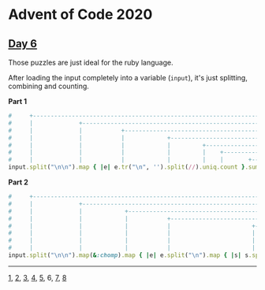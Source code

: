 # Advent of Code 2020

## [Day 6](http://adventofcode.com/2020/day/6)

Those puzzles are just ideal for the ruby language.

After loading the input completely into a variable (`input`), it's just
splitting, combining and counting.

**Part 1**

```ruby
#     +------------------------------------------------------------------------------ Split each group
#     |             +---------------------------------------------------------------- Each group
#     |             |           +---------------------------------------------------- Remove line breaks
#     |             |           |            +--------------------------------------- Split each answer
#     |             |           |            |         +----------------------------- Remove duplicates
#     |             |           |            |         |    +------------------------ Count answers
#     |             |           |            |         |    |       +---------------- Get sum
input.split("\n\n").map { |e| e.tr("\n", '').split(//).uniq.count }.sum
```

**Part 2**

```ruby
#     +------------------------------------------------------------------------------------------------ Split groups
#     |             +---------------------------------------------------------------------------------- Remove linebreak from last group
#     |             |            +--------------------------------------------------------------------- For each group
#     |             |            |           +--------------------------------------------------------- Split each answer
#     |             |            |           |                       +--------------------------------- Split each cwpositive answer
#     |             |            |           |                       |           +--------------------- Only get the ones available for all
#     |             |            |           |                       |           |          +---------- Count them
#     |             |            |           |                       |           |          |       +-- Get sum
input.split("\n\n").map(&:chomp).map { |e| e.split("\n").map { |s| s.split(//) }.inject(:&).count }.sum
```

- - -
[1](day01.md), [2](day02.md), [3](day03.md), [4](day04.md), [5](day05.md), 6, [7](day07.md), [8](day08.md)
